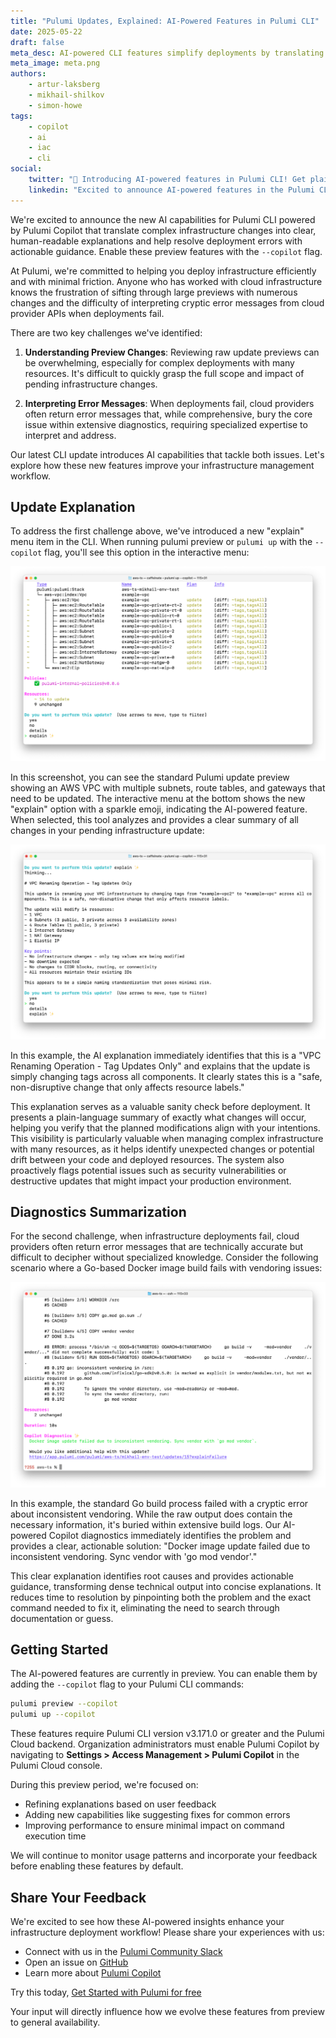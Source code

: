 ```yaml
---
title: "Pulumi Updates, Explained: AI-Powered Features in Pulumi CLI"
date: 2025-05-22
draft: false
meta_desc: AI-powered CLI features simplify deployments by translating complex changes into clear explanations and providing actionable guidance for resolving errors.
meta_image: meta.png
authors:
    - artur-laksberg
    - mikhail-shilkov
    - simon-howe
tags:
    - copilot
    - ai
    - iac
    - cli
social:
    twitter: "🤖 Introducing AI-powered features in Pulumi CLI! Get plain-language explanations of infrastructure changes and actionable insights for error resolution. Try it today with --copilot flag! #Pulumi #AI #IaC"
    linkedin: "Excited to announce AI-powered features in the Pulumi CLI! ✨ Our new 'explain' feature translates complex infrastructure changes into clear, human-readable summaries, while our AI error analysis transforms cryptic cloud provider error messages into actionable guidance. Enable with --copilot flag and let us know what you think!"
---
```


We're excited to announce the new AI capabilities for Pulumi CLI powered by Pulumi Copilot that translate complex infrastructure changes into clear, human-readable explanations and help resolve deployment errors with actionable guidance. Enable these preview features with the `--copilot` flag.

<!--more-->

At Pulumi, we're committed to helping you deploy infrastructure efficiently and with minimal friction. Anyone who has worked with cloud infrastructure knows the frustration of sifting through large previews with numerous changes and the difficulty of interpreting cryptic error messages from cloud provider APIs when deployments fail.

There are two key challenges we've identified:

1. **Understanding Preview Changes**: Reviewing raw update previews can be overwhelming, especially for complex deployments with many resources. It's difficult to quickly grasp the full scope and impact of pending infrastructure changes.

2. **Interpreting Error Messages**: When deployments fail, cloud providers often return error messages that, while comprehensive, bury the core issue within extensive diagnostics, requiring specialized expertise to interpret and address.

Our latest CLI update introduces AI capabilities that tackle both issues. Let's explore how these new features improve your infrastructure management workflow.

## Update Explanation

To address the first challenge above, we've introduced a new "explain" menu item in the CLI. When running pulumi preview or `pulumi up` with the `--copilot` flag, you'll see this option in the interactive menu:

![Preview menu with the explain option](preview.png)

In this screenshot, you can see the standard Pulumi update preview showing an AWS VPC with multiple subnets, route tables, and gateways that need to be updated. The interactive menu at the bottom shows the new "explain" option with a sparkle emoji, indicating the AI-powered feature.
When selected, this tool analyzes and provides a clear summary of all changes in your pending infrastructure update:

![Preview explanation by Pulumi Copilot](explain.png)

In this example, the AI explanation immediately identifies that this is a "VPC Renaming Operation - Tag Updates Only" and explains that the update is simply changing tags across all components. It clearly states this is a "safe, non-disruptive change that only affects resource labels."

This explanation serves as a valuable sanity check before deployment. It presents a plain-language summary of exactly what changes will occur, helping you verify that the planned modifications align with your intentions. This visibility is particularly valuable when managing complex infrastructure with many resources, as it helps identify unexpected changes or potential drift between your code and deployed resources. The system also proactively flags potential issues such as security vulnerabilities or destructive updates that might impact your production environment.

## Diagnostics Summarization

For the second challenge, when infrastructure deployments fail, cloud providers often return error messages that are technically accurate but difficult to decipher without specialized knowledge. Consider the following scenario where a Go-based Docker image build fails with vendoring issues:

![Error from the Docker Build provider](summary.png)

In this example, the standard Go build process failed with a cryptic error about inconsistent vendoring. While the raw output does contain the necessary information, it's buried within extensive build logs. Our AI-powered Copilot diagnostics immediately identifies the problem and provides a clear, actionable solution: "Docker image update failed due to inconsistent vendoring. Sync vendor with 'go mod vendor'."

This clear explanation identifies root causes and provides actionable guidance, transforming dense technical output into concise explanations. It reduces time to resolution by pinpointing both the problem and the exact command needed to fix it, eliminating the need to search through documentation or guess.

## Getting Started

The AI-powered features are currently in preview. You can enable them by adding the `--copilot` flag to your Pulumi CLI commands:

```bash
pulumi preview --copilot
pulumi up --copilot
```

These features require Pulumi CLI version v3.171.0 or greater and the Pulumi Cloud backend. Organization administrators must enable Pulumi Copilot by navigating to **Settings > Access Management > Pulumi Copilot** in the Pulumi Cloud console.

During this preview period, we're focused on:

- Refining explanations based on user feedback
- Adding new capabilities like suggesting fixes for common errors
- Improving performance to ensure minimal impact on command execution time

We will continue to monitor usage patterns and incorporate your feedback before enabling these features by default.

## Share Your Feedback

We're excited to see how these AI-powered insights enhance your infrastructure deployment workflow! Please share your experiences with us:

- Connect with us in the [Pulumi Community Slack](https://slack.pulumi.com)
- Open an issue on [GitHub](https://github.com/pulumi/pulumi)
- Learn more about [Pulumi Copilot](http://pulumi.com/copilot)

Try this today, [Get Started with Pulumi for free](https://pulumi.com/start)

Your input will directly influence how we evolve these features from preview to general availability.
